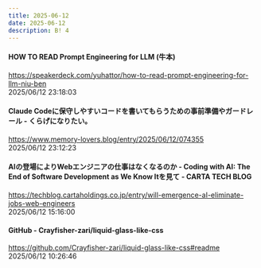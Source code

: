 ```yaml
---
title: 2025-06-12
date: 2025-06-12
description: B! 4
---
```


#### HOW TO READ Prompt Engineering for LLM (牛本)
https://speakerdeck.com/yuhattor/how-to-read-prompt-engineering-for-llm-niu-ben<br>
2025/06/12 23:18:03<br>


#### Claude Codeに保守しやすいコードを書いてもらうための事前準備やガードレール - くらげになりたい。
https://www.memory-lovers.blog/entry/2025/06/12/074355<br>
2025/06/12 23:12:23<br>


#### AIの登場によりWebエンジニアの仕事はなくなるのか - Coding with AI: The End of Software Development as We Know Itを見て - CARTA TECH BLOG
https://techblog.cartaholdings.co.jp/entry/will-emergence-aI-eliminate-jobs-web-engineers<br>
2025/06/12 15:16:00<br>


#### GitHub - Crayfisher-zari/liquid-glass-like-css
https://github.com/Crayfisher-zari/liquid-glass-like-css#readme<br>
2025/06/12 10:26:46<br>


